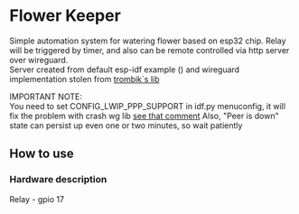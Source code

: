

# Flower Keeper 
Simple automation system for watering flower based on esp32 chip. Relay will be triggered by timer, and also can be remote controlled via http server over wireguard.  
Server created from default esp-idf example () and wireguard implementation stolen from [trombik`s lib](https://github.com/trombik/esp_wireguard)

IMPORTANT NOTE:  
You need to set CONFIG_LWIP_PPP_SUPPORT in idf.py menuconfig, it will fix the problem with crash wg lib 
[see that comment](https://github.com/trombik/esp_wireguard/issues/33#issuecomment-1568503651)
Also, "Peer is down" state can persist up even one or two minutes, so wait patiently

## How to use 


### Hardware description
Relay - gpio 17  


